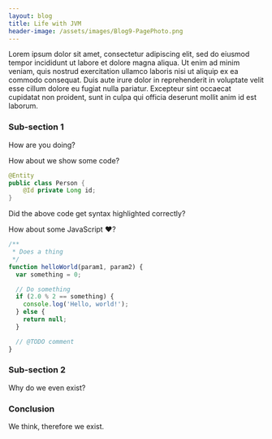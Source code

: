 ```yaml
---
layout: blog
title: Life with JVM
header-image: /assets/images/Blog9-PagePhoto.png
---
```


Lorem ipsum dolor sit amet, consectetur adipiscing elit, sed do eiusmod tempor incididunt ut labore et dolore magna aliqua. Ut enim ad minim veniam, quis nostrud exercitation ullamco laboris nisi ut aliquip ex ea commodo consequat. Duis aute irure dolor in reprehenderit in voluptate velit esse cillum dolore eu fugiat nulla pariatur. Excepteur sint occaecat cupidatat non proident, sunt in culpa qui officia deserunt mollit anim id est laborum.

### Sub-section 1

How are you doing?

How about we show some code?

```java
@Entity
public class Person {
    @Id private Long id;
}
```

Did the above code get syntax highlighted correctly?

How about some JavaScript ❤️?

```javascript
/**
 * Does a thing
 */
function helloWorld(param1, param2) {
  var something = 0;

  // Do something
  if (2.0 % 2 == something) {
    console.log('Hello, world!');
  } else {
    return null;
  }

  // @TODO comment
}
```

### Sub-section 2

Why do we even exist?

### Conclusion

We think, therefore we exist.

